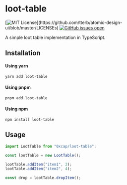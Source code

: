 # loot-table

[![MIT License](https://img.shields.io/apm/l/atomic-design-ui.svg?)](https://github.com/tterb/atomic-design-ui/blob/master/LICENSEs)
[![GitHub issues open](https://img.shields.io/github/issues/0xCAP/loot-table.svg)]()

A simple loot table implementation in TypeScript.

## Installation

#### Using yarn

`yarn add loot-table`

#### Using pnpm

`pnpm add loot-table`

#### Using npm

`npm install loot-table`

## Usage

```typescript
import LootTable from "0xcap/loot-table";

const lootTable = new LootTable();

lootTable.addItem("item1", 2);
lootTable.addItem("item2", 4);

const drop = lootTable.dropItem();
```
